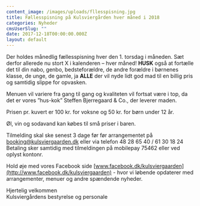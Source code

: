 ```yaml
---
content_image: /images/uploads/fllesspisning.jpg
title: Fællesspisning på Kulsviergården hver måned i 2018
categories: Nyheder
cmsUserSlug: ""
date: 2017-12-18T00:00:00.000Z
layout: default
---
```


  

Der holdes månedlig fællesspisning hver den 1. torsdag i måneden. Sæt derfor allerede nu stort X i kalenderen – hver måned! **HUSK** også at fortælle det til din nabo, genbo, bedsteforældre, de andre forældre i børnenes klasse, de unge, de gamle, ja  **ALLE** der vil nyde lidt god mad til en billig pris og samtidig slippe for opvasken.

Menuen vil variere fra gang til gang og kvaliteten vil fortsat være i top, da det er vores ”hus-kok” Steffen Bjerregaard & Co., der leverer maden.

 Prisen pr. kuvert er 100 kr. for voksne og 50 kr. for børn under 12 år.

 Øl, vin og sodavand kan købes til små priser i baren.

 Tilmelding skal ske senest 3 dage før før arrangementet på 
 [booking@kulsviergaarden.dk](mailto:booking@kulsviergaarden.dk) 
 eller via telefon 48 28 65 40 / 61 30 18 24  Betaling sker samtidig med tilmeldingen på mobilepay 75462 eller ved oplyst kontonr.  
   
 Hold øje med vores Facebook side [www.facebook.dk/kulsviergaarden](http://www.facebook.dk/kulsviergaarden) - hvor vi løbende opdaterer med arrangementer, menuer og andre spændende nyheder.

 Hjertelig velkommen   
 Kulsviergårdens bestyrelse og personale

  
